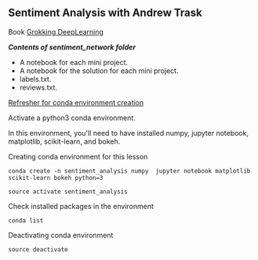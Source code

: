 ## Sentiment Analysis with Andrew Trask

Book [Grokking DeepLearning](https://www.manning.com/books/grokking-deep-learning)

***Contents of sentiment_network folder***
- A notebook for each mini project.
- A notebook for the solution for each mini project.
- labels.txt.
- reviews.txt.

[Refresher for conda environment creation](https://github.com/naren-m/UdacityDeepLearningNanoDegree/tree/master/week1/anaconda)

Activate a python3 conda environment. 

In this environment, you'll need to have installed numpy, jupyter notebook, matplotlib, scikit-learn, and bokeh.

Creating conda environment for this lesson
```
conda create -n sentiment_analysis numpy  jupyter notebook matplotlib scikit-learn bokeh python=3

source activate sentiment_analysis
```

Check installed packages in the environment
```
conda list
```

Deactivating conda environment
```
source deactivate
 ```